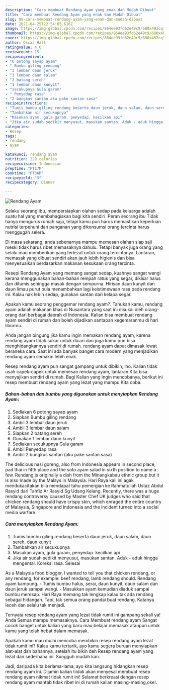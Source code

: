 ```yaml
---
description: "Cara membuat Rendang Ayam yang enak dan Mudah Dibuat"
title: "Cara membuat Rendang Ayam yang enak dan Mudah Dibuat"
slug: 99-cara-membuat-rendang-ayam-yang-enak-dan-mudah-dibuat
date: 2021-04-25T22:54:05.616Z
image: https://img-global.cpcdn.com/recipes/864ee93fd62e49c9/680x482cq70/rendang-ayam-foto-resep-utama.jpg
thumbnail: https://img-global.cpcdn.com/recipes/864ee93fd62e49c9/680x482cq70/rendang-ayam-foto-resep-utama.jpg
cover: https://img-global.cpcdn.com/recipes/864ee93fd62e49c9/680x482cq70/rendang-ayam-foto-resep-utama.jpg
author: Oscar Hall
ratingvalue: 4.6
reviewcount: 15
recipeingredient:
- "6 potong sayap ayam"
- " Bumbu giling rendang"
- "3 lembar daun jeruk"
- "3 lembar daun salam"
- "2 batang sereh"
- "1 lembar daun kunyit"
- "secukupnya Gula garam"
- " Penyedap rasa"
- "2 bungkus santan aku pake santan sasa"
recipeinstructions:
- "Tumis bumbu giling rendang beserta daun jeruk, daun salam, daun sereh, daun kunyit"
- "Tambahkan air secukupnya"
- "Masukan ayam, gula garam, penyedap. kecilkan api"
- "Jika air sudah sedikit menyusut, masukan santan. Aduk - aduk hingga mengental. Koreksi rasa. Selesai"
categories:
- Resep
tags:
- rendang
- ayam

katakunci: rendang ayam 
nutrition: 229 calories
recipecuisine: Indonesian
preptime: "PT17M"
cooktime: "PT36M"
recipeyield: "3"
recipecategory: Dinner

---
```



![Rendang Ayam](https://img-global.cpcdn.com/recipes/864ee93fd62e49c9/680x482cq70/rendang-ayam-foto-resep-utama.jpg)

Selaku seorang ibu, mempersiapkan olahan sedap pada keluarga adalah suatu hal yang membahagiakan bagi kita sendiri. Peran seorang ibu Tidak hanya mengurus rumah saja, tetapi kamu pun harus memastikan keperluan nutrisi terpenuhi dan panganan yang dikonsumsi orang tercinta harus menggugah selera.

Di masa  sekarang, anda sebenarnya mampu memesan olahan siap saji meski tidak harus ribet memasaknya dahulu. Tetapi banyak juga orang yang selalu mau memberikan yang terlezat untuk orang tercintanya. Lantaran, memasak yang dibuat sendiri akan jauh lebih higienis dan bisa menyesuaikan berdasarkan makanan kesukaan orang tercinta. 

Resepi Rendang Ayam yang memang sangat sedap, kuahnya sangat wangi kerana menggunakan bahan-bahan rempah ratus yang segar, dikisar halus dan ditumis sehingga masak dengan sempurna. Hirisan daun kunyit dan daun limau purut pula menambahkan lagi keistimewaan rasa pada rendang ini. Kalau nak lebih sedap, gunakan santan dari kelapa segar.

Apakah kamu seorang penggemar rendang ayam?. Tahukah kamu, rendang ayam adalah makanan khas di Nusantara yang saat ini disukai oleh orang-orang dari berbagai daerah di Indonesia. Kalian bisa membuat rendang ayam sendiri di rumah dan boleh dijadikan santapan kegemaranmu di hari liburmu.

Anda jangan bingung jika kamu ingin memakan rendang ayam, karena rendang ayam tidak sukar untuk dicari dan juga kamu pun bisa menghidangkannya sendiri di rumah. rendang ayam dapat dimasak lewat beraneka cara. Saat ini ada banyak banget cara modern yang menjadikan rendang ayam semakin lebih enak.

Resep rendang ayam pun sangat gampang untuk dibikin, lho. Kalian tidak usah capek-capek untuk memesan rendang ayam, lantaran Kita bisa menyajikan sendiri di rumah. Bagi Kalian yang ingin mencobanya, berikut ini resep membuat rendang ayam yang lezat yang mampu Kita coba.

<!--inarticleads1-->

##### Bahan-bahan dan bumbu yang digunakan untuk menyiapkan Rendang Ayam:

1. Sediakan 6 potong sayap ayam
1. Siapkan  Bumbu giling rendang
1. Ambil 3 lembar daun jeruk
1. Ambil 3 lembar daun salam
1. Siapkan 2 batang sereh
1. Gunakan 1 lembar daun kunyit
1. Sediakan secukupnya Gula garam
1. Ambil  Penyedap rasa
1. Ambil 2 bungkus santan (aku pake santan sasa)


The delicious nasi goreng, also from Indonesia appears in second place, pad thai in fifth place and the soto ayam salad in sixth position to name a few. Rendang is originally a dish from the Minangkabau ethnic group but it is also made by the Malays in Malaysia. Hari Raya kali ini agak mendukacitakan bila mendapat tahu pemergian ke Rahmatullah Ustaz Abdul Rasyid dari Tahfiz Ar Rasyid Sg Udang Kelang. Recently, there was a huge rendang controversy caused by Master Chef UK judges who said that chicken rendang should have crispy skin, which enraged the entire country of Malaysia, Singapore and Indonesia and the incident turned into a social media warfare. 

<!--inarticleads2-->

##### Cara menyiapkan Rendang Ayam:

1. Tumis bumbu giling rendang beserta daun jeruk, daun salam, daun sereh, daun kunyit
1. Tambahkan air secukupnya
1. Masukan ayam, gula garam, penyedap. kecilkan api
1. Jika air sudah sedikit menyusut, masukan santan. Aduk - aduk hingga mengental. Koreksi rasa. Selesai


As a Malaysia food blogger, I wanted to tell you that chicken rendang, or any rendang, for example: beef rendang, lamb rendang should. Rendang ayam kampung. - Tumis bumbu halus, serai, daun kunyit, daun salam dan daun jeruk sampai wangi. - Masukkan ayam kemudian diaduk sampai bumbu meresap. Hari Raya memang tak lengkap kalau tak ada rendang sebagai hidangan. Tapi, tak semua orang pandai buat rendang. Katanya leceh dan selalu tak menjadi. 

Ternyata resep rendang ayam yang lezat tidak rumit ini gampang sekali ya! Anda Semua mampu memasaknya. Cara Membuat rendang ayam Sangat cocok banget untuk kalian yang baru mau belajar memasak ataupun untuk kamu yang telah hebat dalam memasak.

Apakah kamu mau mulai mencoba membikin resep rendang ayam lezat tidak rumit ini? Kalau kamu tertarik, ayo kamu segera buruan menyiapkan alat-alat dan bahannya, setelah itu bikin deh Resep rendang ayam yang lezat dan sederhana ini. Sungguh mudah kan. 

Jadi, daripada kita berlama-lama, ayo kita langsung hidangkan resep rendang ayam ini. Dijamin kalian tiidak akan menyesal membuat resep rendang ayam nikmat tidak rumit ini! Selamat berkreasi dengan resep rendang ayam mantab tidak ribet ini di rumah kalian masing-masing,oke!.

